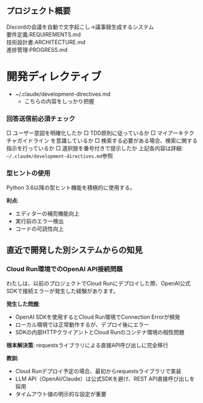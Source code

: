 ## プロジェクト概要
Discordの会議を自動で文字起こし→議事録生成するシステム  
要件定義:REQUIREMENTS.md  
技術設計書:ARCHITECTURE.md  
進捗管理:PROGRESS.md  

# 開発ディレクティブ
- ~/.claude/development-directives.md
  - こちらの内容をしっかり把握

### 回答送信前必須チェック
□ ユーザー意図を明確化したか
□ TDD原則に従っているか
□ マイアーキテクチャガイドライン を意識しているか
□ 検索する必要がある場合、検索に関する指示を行っているか
□ 選択肢を番号付きで提示したか
上記各内容は詳細: `~/.claude/development-directives.md`参照


### 型ヒントの使用
Python 3.6以降の型ヒント機能を積極的に使用する。

**利点**:
- エディターの補完機能向上
- 実行前のエラー検出
- コードの可読性向上

## 直近で開発した別システムからの知見

### Cloud Run環境でのOpenAI API接続問題
わたしは、以前のプロジェクトでCloud Runにデプロイした際、OpenAI公式SDKで接続エラーが発生した経験があります。

**発生した問題**: 
- OpenAI SDKを使用するとCloud Run環境でConnection Errorが頻発
- ローカル環境では正常動作するが、デプロイ後にエラー
- SDKの内部HTTPクライアントとCloud Runのコンテナ環境の相性問題

**根本解決策**: 
requestsライブラリによる直接API呼び出しに完全移行

**教訓**: 
- Cloud Runデプロイ予定の場合、最初からrequestsライブラリで実装
- LLM API（OpenAI/Claude）は公式SDKを避け、REST API直接呼び出しを採用
- タイムアウト値の明示的な設定が重要